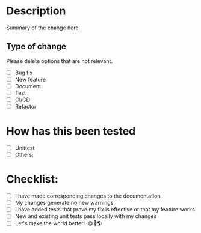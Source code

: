 # Description

Summary of the change here

## Type of change

Please delete options that are not relevant.

- [ ] Bug fix
- [ ] New feature
- [ ] Document
- [ ] Test
- [ ] CI/CD
- [ ] Refactor

# How has this been tested

- [ ] Unittest
- [ ] Others: <!--Fill out here -->

# Checklist:

- [ ] I have made corresponding changes to the documentation
- [ ] My changes generate no new warnings
- [ ] I have added tests that prove my fix is effective or that my feature works
- [ ] New and existing unit tests pass locally with my changes
- [ ] Let's make the world better✨😋🐍🌎
